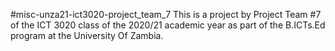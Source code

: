 #misc-unza21-ict3020-project_team_7
This is a project by Project Team #7 of the ICT 3020 class of the 2020/21 academic year as part of the B.ICTs.Ed program at the University Of Zambia.
